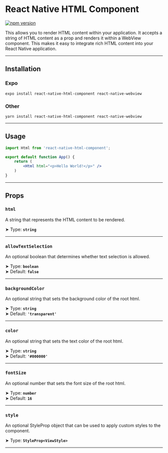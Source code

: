 # React Native HTML Component

[![npm version](https://badge.fury.io/js/react-native-html-component.svg)](https://badge.fury.io/js/react-native-html-component)

This allows you to render HTML content within your application. It accepts a string of HTML content as a prop and renders it within a WebView component. This makes it easy to integrate rich HTML content into your React Native application.

---

## Installation

### Expo

```shell
expo install react-native-html-component react-native-webview
```

### Other

```shell
yarn install react-native-html-component react-native-webview
```

---

## Usage

```jsx
import Html from 'react-native-html-component';

export default function App() {
    return (
        <Html html="<p>Hello World!</p>" />
    )
}
```

---

## Props

### `html`

A string that represents the HTML content to be rendered.

➤ Type: **`string`** <br/>

---

### `allowTextSelection`

An optional boolean that determines whether text selection is allowed.

➤ Type: **`boolean`** <br/>
➤ Default: **`false`** <br/>

---

### `backgroundColor`

An optional string that sets the background color of the root html.

➤ Type: **`string`** <br/>
➤ Default: **`'transparent'`** <br/>

---

### `color`

An optional string that sets the text color of the root html.

➤ Type: **`string`** <br/>
➤ Default: **`'#000000'`** <br/>

---

### `fontSize`

An optional number that sets the font size of the root html.

➤ Type: **`number`** <br/>
➤ Default: **`16`** <br/>

---

### `style`

An optional StyleProp object that can be used to apply custom styles to the component.

➤ Type: **`StyleProp<ViewStyle>`** <br/>

---


